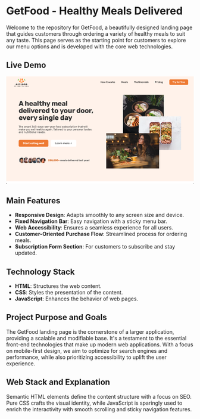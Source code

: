 # GetFood - Healthy Meals Delivered

Welcome to the repository for GetFood, a beautifully designed landing page that guides customers through ordering a variety of healthy meals to suit any taste. This page serves as the starting point for customers to explore our menu options and is developed with the core web technologies.

## Live Demo

![GetFood Landing Page](hero.png "GetFood Landing Page")

## Main Features

- **Responsive Design**: Adapts smoothly to any screen size and device.
- **Fixed Navigation Bar**: Easy navigation with a sticky menu bar.
- **Web Accessibility**: Ensures a seamless experience for all users.
- **Customer-Oriented Purchase Flow**: Streamlined process for ordering meals.
- **Subscription Form Section**: For customers to subscribe and stay updated.

## Technology Stack

- **HTML**: Structures the web content.
- **CSS**: Styles the presentation of the content.
- **JavaScript**: Enhances the behavior of web pages.

## Project Purpose and Goals

The GetFood landing page is the cornerstone of a larger application, providing a scalable and modifiable base. It's a testament to the essential front-end technologies that make up modern web applications. With a focus on mobile-first design, we aim to optimize for search engines and performance, while also prioritizing accessibility to uplift the user experience.

## Web Stack and Explanation

Semantic HTML elements define the content structure with a focus on SEO. Pure CSS crafts the visual identity, while JavaScript is sparingly used to enrich the interactivity with smooth scrolling and sticky navigation features.








